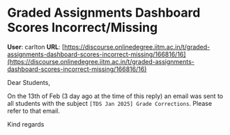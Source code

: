# Graded Assignments Dashboard Scores Incorrect/Missing

**User**: carlton
**URL**: [https://discourse.onlinedegree.iitm.ac.in/t/graded-assignments-dashboard-scores-incorrect-missing/166816/16](https://discourse.onlinedegree.iitm.ac.in/t/graded-assignments-dashboard-scores-incorrect-missing/166816/16)

Dear Students,

On the 13th of Feb (3 day ago at the time of this reply) an email was sent to all students with the subject `[TDS Jan 2025] Grade Corrections`. Please refer to that email.

Kind regards
